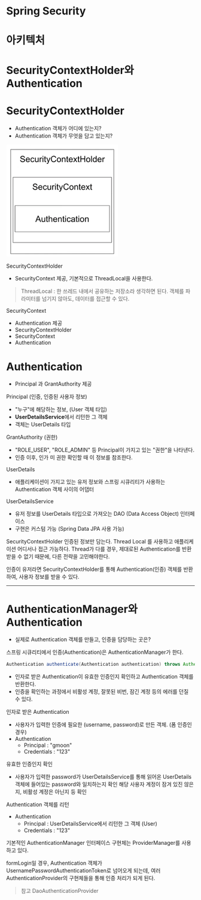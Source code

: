# Spring Security
# 아키텍처 

# SecurityContextHolder와 Authentication

# SecurityContextHolder

- Authentication 객체가 어디에 있는지?
- Authentication 객체가 무엇을 담고 있는지?

![security-context-holder](./img/security-context-holder.png)

SecurityContextHolder
- SecurityContext 제공, 기본적으로 ThreadLocal을 사용한다.
> ThreadLocal : 한 쓰레드 내에서 공유하는 저장소라 생각하면 된다. 객체를 파라미터를 넘기지 않아도, 데이터를 접근할 수 있다.

SecurityContext
- Authentication 제공
- SecurityContextHolder
- SecurityContext 
- Authentication

# Authentication

- Principal 과 GrantAuthority 제공

Principal (인증, 인증된 사용자 정보)
- "누구"에 해당하는 정보, (User 객체 타입)
- **UserDetailsService**에서 리턴한 그 객체 
- 객체는 UserDetails 타입

GrantAuthority (권한)
- "ROLE_USER", "ROLE_ADMIN" 등 Principal이 가지고 있는 "권한"을 나타낸다.
- 인증 이후, 인가 미 권한 확인할 때 이 정보를 참조한다.

UserDetails
- 애플리케이션이 가지고 있는 유저 정보와 스프링 시큐리티가 사용하는 Authentication 객체 사이의 어댑터

UserDetailsService
- 유저 정보를 UserDetails 타입으로 가져오는 DAO (Data Access Object) 인터페이스
- 구현은 커스텀 가능 (Spring Data JPA 사용 가능)

SecurityContextHolder 인증된 정보만 담는다. Thread Local 를 사용하고 애플리케이션 어디서나 접근 가능하다. Thread가 다를 경우, 제대로된 Authentication를 반환 받을 수 없기 때문에, 다른 전략을 고민해야한다.

인증이 유저라면 SecurityContextHolder를 통해 Authentication(인증) 객체를 반환하여, 사용자 정보를 받을 수 있다. 

---

# AuthenticationManager와 Authentication

- 실제로 Authentication 객체를 만들고, 인증을 담당하는 곳은?

스프링 시큐리티에서 인증(Authentication)은 AuthenticationManager가 한다.

```java
Authentication authenticate(Authentication authentication) throws AuthenticationException;
```
- 인자로 받은 Authentication이 유효한 인증인지 확인하고 Authentication 객체를 반환한다.
- 인증을 확인하는 과정에서 비활성 계정, 잘못된 비번, 잠긴 계정 등의 에러를 던질 수 있다.

인자로 받은 Authentication
- 사용자가 입력한 인증에 필요한 (username, password)로 만든 객체. (폼 인증인 경우)
- Authentication
    - Principal : "gmoon"
    - Credentials : "123"

유효한 인증인지 확인
- 사용자가 입력한 password가 UserDetailsService를 통해 읽어온 UserDetails 객체에 들어있는 password와 일치하는지 확인
해당 사용자 계정이 잠겨 있진 않은지, 비활성 계정은 아닌지 등 확인
  
Authentication 객체를 리턴
- Authentication
    - Principal : UserDetailsService에서 리턴한 그 객체 (User)
    - Credentials : "123"

기본적인 AuthenticationManager 인터페이스 구현체는 ProviderManager를 사용하고 있다.

formLogin일 경우, Authentication 객체가 UsernamePasswordAuthenticationToken로 넘어오게 되는데, 여러 AuthenticationProvider의 구현체들을 통해 인증 처리가 되게 된다.

> 참고 DaoAuthenticationProvider




